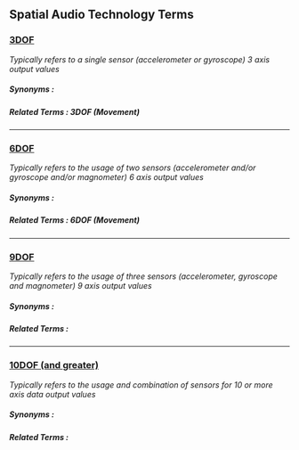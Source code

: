 ## Spatial Audio Technology Terms

### [3DOF](#3dof-technical)

_Typically refers to a single sensor (accelerometer or gyroscope) 3 axis output values_
##### Synonyms : 
##### Related Terms : 3DOF (Movement)

___
### [6DOF](#6dof-technical)

_Typically refers to the usage of two sensors (accelerometer and/or gyroscope and/or magnometer) 6 axis output values_
##### Synonyms : 
##### Related Terms : 6DOF (Movement)

___
### [9DOF](#9dof-technical)

_Typically refers to the usage of three sensors (accelerometer, gyroscope and magnometer) 9 axis output values_
##### Synonyms : 
##### Related Terms : 

___
### [10DOF (and greater)](#10dof-technical)

_Typically refers to the usage and combination of sensors for 10 or more axis data output values_
##### Synonyms : 
##### Related Terms : 
